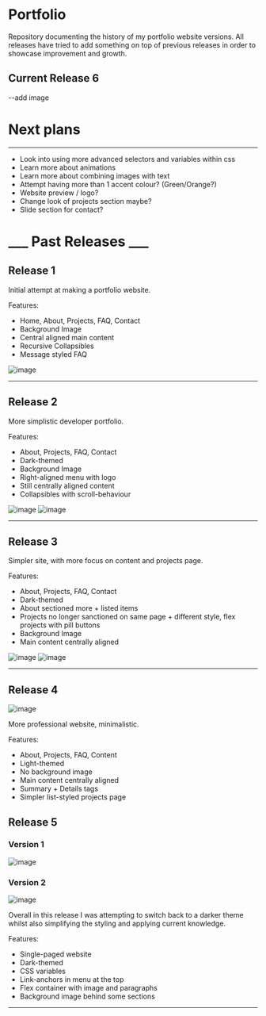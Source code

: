 # Portfolio
Repository documenting the history of my portfolio website versions.
All releases have tried to add something on top of previous releases in order to showcase improvement and growth.

## Current Release 6
--add image

# Next plans
---
* Look into using more advanced selectors and variables within css
* Learn more about animations
* Learn more about combining images with text
* Attempt having more than 1 accent colour? (Green/Orange?)
* Website preview / logo?
* Change look of projects section maybe?
* Slide section for contact?

# ___ Past Releases ___
## Release 1
Initial attempt at making a portfolio website.

Features:

* Home, About, Projects, FAQ, Contact
* Background Image
* Central aligned main content
* Recursive Collapsibles
* Message styled FAQ

![image](https://user-images.githubusercontent.com/57096435/154560401-7a2fd154-068b-4cb0-bdda-7dd0559fd38f.png)

---


## Release 2
More simplistic developer portfolio.

Features:

* About, Projects, FAQ, Contact
* Dark-themed
* Background Image
* Right-aligned menu with logo
* Still centrally aligned content
* Collapsibles with scroll-behaviour

![image](https://user-images.githubusercontent.com/57096435/154558892-59658264-663a-4fae-8928-e7b6a87ed431.png)
![image](https://user-images.githubusercontent.com/57096435/154559038-c147e784-25f8-41c7-a24f-21d575edebf5.png)

---


## Release 3
Simpler site, with more focus on content and projects page.

Features:

* About, Projects, FAQ, Contact
* Dark-themed
* About sectioned more + listed items
* Projects no longer sanctioned on same page + different style, flex projects with pill buttons
* Background Image
* Main content centrally aligned


![image](https://user-images.githubusercontent.com/57096435/154568735-ed92730b-7e1a-43a2-80c7-fcf61d1dcf7d.png)
![image](https://user-images.githubusercontent.com/57096435/154569048-4d160bb9-0581-4ae4-b392-0f36b38da8c5.png)

---

## Release 4
![image](https://user-images.githubusercontent.com/57096435/154560707-5b46c3c5-1da2-4f56-b817-ee472695542f.png)

More professional website, minimalistic.

Features:

* About, Projects, FAQ, Content
* Light-themed
* No background image
* Main content centrally aligned
* Summary + Details tags
* Simpler list-styled projects page


## Release 5
### Version 1
![image](https://user-images.githubusercontent.com/57096435/154569761-fadf13f7-7d7e-4da1-a550-6386dc48898c.png)

### Version 2
![image](https://user-images.githubusercontent.com/57096435/154569808-24c69659-5658-410b-a731-96d39172a934.png)

Overall in this release I was attempting to switch back to a darker theme whilst also simplifying the styling and applying current knowledge.

Features:

* Single-paged website
* Dark-themed
* CSS variables
* Link-anchors in menu at the top
* Flex container with image and paragraphs
* Background image behind some sections

---




